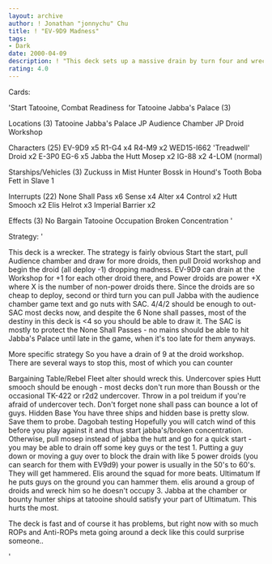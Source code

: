 ```yaml
---
layout: archive
author: ! Jonathan "jonnychu" Chu
title: ! "EV-9D9 Madness"
tags:
- Dark
date: 2000-04-09
description: ! "This deck sets up a massive drain by turn four and wrecks several popular light decks, including Yavin 4 mains"
rating: 4.0
---
```

Cards: 

'Start Tatooine, Combat Readiness for Tatooine Jabba's Palace (3)

Locations (3)
Tatooine Jabba's Palace
JP Audience Chamber
JP Droid Workshop

Characters (25)
EV-9D9 x5
R1-G4 x4
R4-M9 x2
WED15-I662 'Treadwell' Droid x2
E-3P0
EG-6 x5
Jabba the Hutt
Mosep x2
IG-88 x2
4-LOM (normal)

Starships/Vehicles (3)
Zuckuss in Mist Hunter
Bossk in Hound's Tooth
Boba Fett in Slave 1

Interrupts (22)
None Shall Pass x6
Sense x4
Alter x4
Control x2
Hutt Smooch x2
Elis Helrot x3
Imperial Barrier x2

Effects (3)
No Bargain
Tatooine Occupation
Broken Concentration '

Strategy: '

This deck is a wrecker. The strategy is fairly obvious Start the start, pull Audience chamber and draw for more droids, then pull Droid workshop and begin the droid (all deploy -1) dropping madness. EV-9D9 can drain at the Workshop for +1 for each other droid there, and Power droids are power +X where X is the number of non-power droids there. Since the droids are so cheap to deploy, second or third turn you can pull Jabba with the audience chamber game text and go nuts with SAC. 4/4/2 should be enough to out-SAC most decks now, and despite the 6 None shall passes, most of the destiny in this deck is <4 so you should be able to draw it. The SAC is mostly to protect the None Shall Passes - no mains should be able to hit Jabba's Palace until late in the game, when it's too late for them anyways.

More specific strategy
So you have a drain of 9 at the droid workshop. There are several ways to stop this, most of which you can counter

Bargaining Table/Rebel Fleet alter should wreck this.
Undercover spies Hutt smooch should be enough - most decks don't run more than Boussh or the occasional TK-422 or r2d2 undercover. Throw in a pol treidum if you're afraid of undercover tech. Don't forget none shall pass can bounce a lot of guys.
Hidden Base You have three ships and hidden base is pretty slow. Save them to probe.
Dagobah testing Hopefully you will catch wind of this before you play against it and thus start jabba's/broken concentration. Otherwise, pull mosep instead of jabba the hutt and go for a quick start - you may be able to drain off some key guys or the test 1.
Putting a guy down or moving a guy over to block the drain with like 5 power droids (you can search for them with EV9d9) your power is usually in the 50's to 60's. They will get hammered. Elis around the squad for more beats.
Ultimatum If he puts guys on the ground you can hammer them. elis around a group of droids and wreck him so he doesn't occupy 3. Jabba at the chamber or bounty hunter ships at tatooine should satisfy your part of Ultimatum. This hurts the most.

The deck is fast and of course it has problems, but right now with so much ROPs and Anti-ROPs meta going around a deck like this could surprise someone..

'